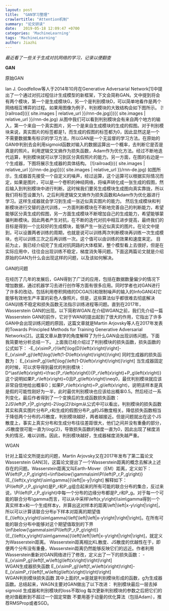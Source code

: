 ```yaml
---
layout: post
title:  "GAN学习整理"
crawlertitle: "Attention机制"
summary: "论文研读"
date:   2019-05-18 12:09:47 +0700
categories: 'MachineLearning'
tags: 'MachineLearning'
author: Jiazhi
---
```

*最近看了一些关于生成对抗网络的学习，记录以便翻查*

**GAN**

原始GAN

Ian J. Goodfellow等人于2014年10月在Generative Adversarial Network[1]中提出了一个通过对抗过程估计生成模型的新框架，下文会简称GAN。文中提到将会有两个模块，第一个是生成模块G，另一个是判别模块D，可以简单地看作是两个网络相互博弈的过程。如果用图像为例子，判别模块的大致结构会如下图所示。
 [![railroad]({{ site.images | relative_url }}/rnn-de.jpg)]({{ site.images | relative_url }}/rnn-de.jpg)
从图中我们可以看到判别模块会有来自两个地方的输入，第一个来自一个真实图片，另一个是来自生成模块的生成的假图。对于判别模块来说，真实图片的标签都是1，而生成的假图的标签都为0，因此显然这是一个不需要数据集有标识的学习方法，所以GAN是一个无监督的学习方法。在原始的GAN中判别去会利用sigmoid函数对输入的数据运算出一个概率，去判断它是否是真是的照片。利用逻辑交叉熵作为损失函数，Adam作为优化方法。经过不断地迭代运算，判别模块就可以学习到区分真假照片的能力。另一方面，在图的右边是一个生成器，下图将展示生成器的具体结构。
 [![railroad]({{ site.images | relative_url }}/rnn-de.jpg)]({{ site.images | relative_url }}/rnn-de.jpg)
如图所示，生成器首先接受一个自定义的噪声，经过运算，这个运算可以根据实际情况而定，如果是图片，可以是一个卷积的神经网络，将噪声转化成一张生成的假图，然后输入到判别模块中进行判断。这时候我们要另生成模块生成图向真实靠拢，所以我们将标签设置为1，之后利用逻辑交叉熵作为损失函数和Adam作为优化器进行学习。这样生成器就会学习到生成一张近似真实图片的能力。
然后生成模块和判断模块进行交替的迭代训练，一方面判断模块在不断地完善自己的判断能力，希望能够区分真生成的假图，另一方面生成模块不断增加自己的生成能力，希望能够蒙骗判断模块。因此两者产生对抗，在不断的迭代对抗中相互进步提高，最终我们的目标是得到一个比较好的生成模块，能够产生一张近似真实的图片。在论文中提到，可以设置两者训练的周期，也就是说可以训练两次判断模块再训练一次生成模块，也可以训练三次之后再训练一次。这个值可以由训练的效果和速度来定。
目前为止，我已经介绍完了生成对抗网路的大体框架，整个模型看上去很好，但是在实际应用中，往往会出现训练不稳定，梯度消失等问题。下面这两篇论文就是介绍原始的GAN为什么会出现这样的问题，以及该如何解决。 

GAN的问题

在经历了几年的发展后，GAN得到了广泛的应用，包括在数据数量偏少的情况下增加数据，通过机器学习去进行创作等方面有很多应用。同时学者也对GAN进行了许多的改动，包括利用卷积网络的DCGA[5]和限制噪声的输入的InfoGAN[4]它能够有效地生产丰富的彩色人像照片。但是，这些算法似乎都很难去彻底解决GAN训练不稳定和损失函数无法指示训练进程等问题。直到在2017年，Wasserstein GAN的出现。以下简称WGAN.在介绍WGAN之前，我们先介绍一篇Wasserstein GAN的前作，它对于WAN的提出起到了很大的作用，它指出了许多GAN中会出现训练问题的原因，这篇文章就是Martin Arjovsky等人在2017年发表的Towards Principled Methods for Training Generative Adversarial Networks[2]。这篇文章从数学的角度解释了为什么GAN会出现训练问题。下面我简要地分析总结一下。
上面我已经介绍过了判别模块的损失函数，损失函数的公式如下：
-E_{x\simP_r}\left[\log{D}\left(x\right)\right]-E_{x\simP_g}\left[\log{\left(1-D\left(x\right)\right)}\right]
同时生成器的损失函数为：
E_{x\simP_g}\left[\log{\left(1-D\left(x\right)\right)}\right]
当生成器固定的时候，可以求导得到最优的判别模块：
D^\ast\left(x\right)=\frac{P_r\left(x\right)}{P_r\left(x\right)+P_g\left(x\right)}
这个说明如果P_r\left(x\right)=0且P_g\left(x\right)\neq0，最优判别模块就应该非常自信地给出概率0；如果P_r\left(x\right)=P_g\left(x\right)，说明该样本是真是假的可能性刚好为一半，此时最优判别模块也应该给出概率0.5。然后经过一系列变化，最后作者得到了一个变换后的生成函数损失函数：
2JS\left(P_r|P_g\right)-2\log{2}\bigm从公式中可以看出，判别模块的损失函数其实和真实图片分布P_r和生成的假图分布P_g的JS散度相关。降低损失函数相当于降低两个分布的JS散度，判别模块越好，两者越接近。但是问题就出在这个JS散度上，事实上真实分布和生成分布往往差距很大，他们之间并没有重叠的部分，JS散度很可能一直为\log{2}，导致损失函数的梯度一直为0，因此出现了梯度消失的情况，难以训练。因此，判别模块越好，生成器梯度消失越严重。 

WGAN

针对上篇论文所提出的问题，Martin Arjovsky又在2017年发布了第二篇论文Wasserstein GAN[3]，这篇论文提出了一个Wasserstein距离的概念去解决上述存在的问题。Wasserstein距离又叫Earth-Mover（EM）距离，定义如下：
W\left(P_r,P_g\right)=\inf\below{\gamma\sim\Pi\left(P_r,P_g\right)}{E_{\left(x,y\right)\sim\gamma}}\left[|x-y|\right]
解释如下：\Pi\left(P_r,P_g\right)是P_r和P_g组合起来的所有可能的联合分布的集合，反过来说，\Pi\left(P_r,P_g\right)中每一个分布的边缘分布都是P_r和P_g。对于每一个可能的联合分布\gamma而言，可以从中采样\left(x,y\right)\sim\gamma得到一个真实样本x和一个生成样本y，并算出这对样本的距离\left|\left|x-y\right|\right|，所以可以计算该联合分布p下样本对距离的期望值E_{\left(x,y\right)\sim\gamma}\left[\left|\left|x-y\right|\right|\right]。在所有可能的联合分布中能够对这个期望值取到的下界\inf\below{\gamma\sim\Pi\left(P_r,P_g\right)}{E_{\left(x,y\right)\sim\gamma}}\left[\left|\left|x-y\right|\right|\right]，就定义为Wasserstein距离。
Wasserstein距离相比KL散度、JS散度的优越性在于，即便两个分布没有重叠，Wasserstein距离仍然能够反映它们的远近。作者利用Wasserstein重新对GAN网络进行了修改，定义出了一下的损失函数：
-E_{x\simP_g}\left[f_w\left(g\left(x\right)\right)\right]                 
WGAN生成器损失函数
E_{x\simP_g}\left[f_w\left(x\right)\right]-E_{x\simP_r}\left[f_w\left(g\left(x\right)\right)\right]     
WGAN判别模块损失函数
其中上面的f_w是就是判别模块形成的函数，g为生成器函数。总结起来，WAGN主要对GAN做出了以下改进：
	判别模块最后一层去掉sigmoid
	生成器和判别模块的loss不取log
	每次更新判别模块的参数之后把它们的绝对值截断到不超过一个固定常数
  不要用基于动量的优化算法（包括Adam），推荐RMSProp或者SGD。


